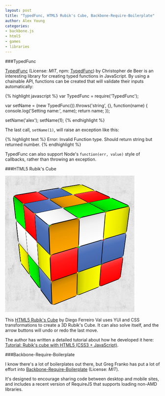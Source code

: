 ```yaml
---
layout: post
title: "TypedFunc, HTML5 Rubik's Cube, Backbone-Require-Boilerplate"
author: Alex Young
categories: 
- backbone.js
- html5
- games
- libraries
---
```


###TypedFunc

[TypedFunc](https://github.com/christopherdebeer/TypedFunc) (License: _MIT_, npm: [TypedFunc](http://search.npmjs.org/#/TypedFunc)) by Christopher de Beer is an interesting library for creating typed functions in JavaScript.  By using a chainable API, functions can be created that will validate their inputs automatically:

{% highlight javascript %}
var TypedFunc = require('TypedFunc');

var setName = (new TypedFunc()).throws('string', {}, function(name) {
  console.log('Setting name:', name);
  return name;
});

setName('alex');
setName(1);
{% endhighlight %}

The last call, `setName(1)`, will raise an exception like this:

{% highlight text %}
Error: Invalid Function type. Should return string but returned number.
{% endhighlight %}

TypedFunc can also support Node's `function(err, value)` style of callbacks, rather than throwing an exception.

###HTML5 Rubik's Cube

![Rubik's Cube screenshot](/images/posts/rubik5.png)

This [HTML5 Rubik's Cube](http://html5rubik.com/) by Diego Ferreiro Val uses YUI and CSS transformations to create a 3D Rubik's Cube.  It can also solve itself, and the arrow buttons will undo or redo the last move.

The author has written a detailed tutorial about how he developed it here: [Tutorial: Rubik's cube with HTML5 (CSS3 + JavaScript)](http://html5rubik.com/tutorial/).

###Backbone-Require-Boilerplate

I know there's a lot of boilerplates out there, but Greg Franko has put a lot of effort into [Backbone-Require-Boilerplate](https://github.com/gfranko/Backbone-Require-Boilerplate) (License: _MIT_).

It's designed to encourage sharing code between desktop and mobile sites, and includes a recent version of RequireJS that supports loading non-AMD libraries.
